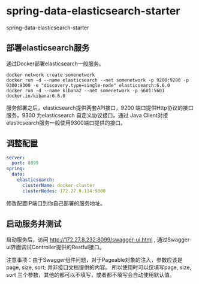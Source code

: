 # spring-data-elasticsearch-starter

spring-data-elasticsearch-starter

## 部署elasticsearch服务

通过Docker部署elasticsearch一般服务。

```sbtshell
docker network create somenetwork
docker run -d --name elasticsearch --net somenetwork -p 9200:9200 -p 9300:9300 -e "discovery.type=single-node" elasticsearch:6.6.0
docker run -d --name kibana2 --net somenetwork -p 5601:5601 docker.io/kibana:6.6.0
```

服务部署之后，elasticsearch提供两套API接口，9200 端口提供Http协议的接口服务。9300 为elasticsearch 自定义协议接口。通过
Java Client对接elasticsearch服务一般使用9300端口提供的接口。

## 调整配置

```yaml
server:
  port: 8099
spring:
  data:
    elasticsearch:
      clusterName: docker-cluster
      clusterNodes: 172.27.9.114:9300
```

修改配置IP端口到你自己部署的服务地址。

## 启动服务并测试

启动服务后，访问 http://172.27.8.232:8099/swagger-ui.html , 通过Swagger-ui界面调试Controller提供的Restful接口。

注意事项：由于Swagger组件问题，对于Pageable对象的注入，参数应该是 page, size, sort; 并非接口文档提供的内容。
所以使用时可以仅填写page, size, sort 三个参数，其他的都可以不填写，或者都不填写会自动使用默认值。
